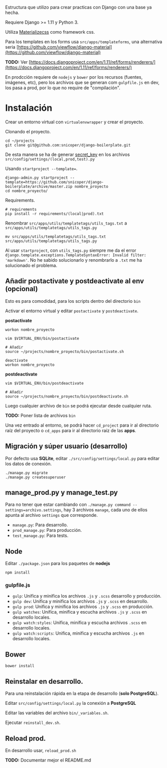 Estructura que utilizo para crear practicas con Django con una base ya hecha.

Requiere Django >= 1.11 y Python 3.

Utiliza [Materializecss](http://materializecss.com/) como framework css.

Para los templates en los forms usa `src/apps/templateforms`, una alternativa seria
[https://github.com/viewflow/django-material](https://github.com/viewflow/django-material)

**TODO:** Ver [https://docs.djangoproject.com/en/1.11/ref/forms/renderers/](https://docs.djangoproject.com/en/1.11/ref/forms/renderers/)

En prodcción requiere de `nodejs` y `bower` por los recursos (fuentes, imágenes, etc), pero los
archivos que se generan com `gulpfile.js` en dev, los pasa a prod, por lo que no require de "compilación".

# Instalación

Crear un entorno virtual con `virtualenvwrapper` y crear el proyecto.

Clonando el proyecto.

    cd ~/projects
    git clone git@github.com:snicoper/django-boilerplate.git

De esta manera se ha de generar [secret_key](http://www.miniwebtool.com/django-secret-key-generator/)
en los archivos `src/config/settings/(local,prod,test).py`

Usando `startproject --template=`.

    django-admin.py startproject --template=https://github.com/snicoper/django-boilerplate/archive/master.zip nombre_proyecto
    cd nombre_proyecto/

Requirements.

    # requirements
    pip install -r requirements/(local|prod).txt

Renombrar `src/apps/utils/templatetags/utils_tags.txt` a `src/apps/utils/templatetags/utils_tags.py`

    mv src/apps/utils/templatetags/utils_tags.txt src/apps/utils/templatetags/utils_tags.py

Al usar `startproject`, con `utils_tags.py` siempre me da el error `django.template.exceptions.TemplateSyntaxError: Invalid filter: 'markdown'`.
No he sabido solucionarlo y renombrarlo a `.txt` me ha solucionado el problema.

## Añadir postactivate y postdeactivate al env (opcional)

Esto es para comodidad, para los scripts dentro del directorio `bin`

Activar el entorno virtual y editar `postactivate` y `postdeactivate`.

**postactivate**

    workon nombre_proyecto

    vim $VIRTUAL_ENV/bin/postactivate

    # Añadir
    source ~/projects/nombre_proyecto/bin/postactivate.sh

    deactivate
    workon nombre_proyecto

**postdeactivate**

    vim $VIRTUAL_ENV/bin/postdeactivate

    # Añadir
    source ~/projects/nombre_proyecto/bin/postdeactivate.sh

Luego cualquier archivo de `bin` se podrá ejecutar desde cualquier ruta.

**TODO:** Poner lista de archivos `bin`

Una vez entrado al entorno, se podrá hacer `cd_project` para ir al directorio raíz del
proyecto o `cd_apps` para ir al directorio raíz de las **apps**.

## Migración y súper usuario (desarrollo)

Por defecto usa **SQLite**, editar `./src/config/settings/local.py` para editar los datos de conexión.

    ./manage.py migrate
    ./manage.py createsuperuser

## manage_prod.py y manage_test.py

Para no tener que estar cambiando con `./manage.py command --settings=archivo.settings`, hay 3
archivos `manage`, cada uno de ellos apunta al archivo `settings` que corresponde.

* `manage.py`: Para desarrollo.
* `prod_manage.py`: Para producción.
* `test_manage.py`: Para tests.

## Node

Editar `./package.json` para los paquetes de **nodejs**

    npm install

### gulpfile.js

* `gulp`: Unifica y minifica los archivos `.js` y `.scss` desarrollo y producción.
* `gulp dev`: Unifica y minifica los archivos `.js` y `.scss` en desarrollo.
* `gulp prod`: Unifica y minifica los archivos `.js` y `.scss` en producción.
* `gulp watches`: Unifica, minifica y escucha archivos `.js` y `.scss` en desarrollo locales.
* `gulp watch:styles`: Unifica, minifica y escucha archivos `.scss` en desarrollo locales.
* `gulp watch:scripts`: Unifica, minifica y escucha archivos `.js` en desarrollo locales.

## Bower

    bower install

## Reinstalar en desarrollo.

Para una reinstalación rápida en la etapa de desarrollo (**solo PostgreSQL**).

Editar `src/config/settings/local.py` la conexión a **PostgreSQL**

Editar las variables del archivo `bin/_variables.sh`.

Ejecutar `reinstall_dev.sh`.

## Reload prod.

En desarrollo usar, `reload_prod.sh`

**TODO:** Documentar mejor el README.md
